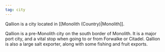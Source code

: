 ```yaml
---
tag: city
---
```

Qallion is a city located in [[Monolith (Country)|Monolith]].

Qallion is a pre-Monolith city on the south border of Monolith. It is a major port city, and a vital stop when going to or from Forwalke or Citadel. Qallion is also a large salt exporter, along with some fishing and fruit exports.